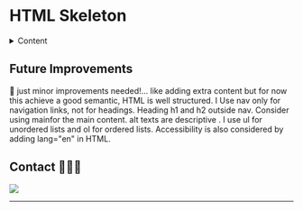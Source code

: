 # HTML Skeleton

<details>
  <summary>Content</summary>
  <ol>
  <li>
  My Hobbies HTML Main Project 
  </li>
  <li>
  My Favorite Books -Terror & Others
  </li>
  </ol>

</details>

## Future Improvements

🤔 just minor improvements needed!... like adding extra content but for now this achieve a good semantic, HTML is well structured. I Use nav only for navigation links, not for headings. Heading h1 and h2 outside nav. Consider using mainfor the main content. alt texts are descriptive . I use ul for unordered lists and ol for ordered lists. Accessibility is also considered by adding lang="en" in HTML.


## Contact 👩🏽‍💻

<a href="https://www.linkedin.com/in/marissarico" target="_blank"> <img src="https://img.shields.io/badge/-LinkedIn-%230077B5?style=for-the-badge&logo=linkedin&logoColor=white" target="_blank"></a>

---
